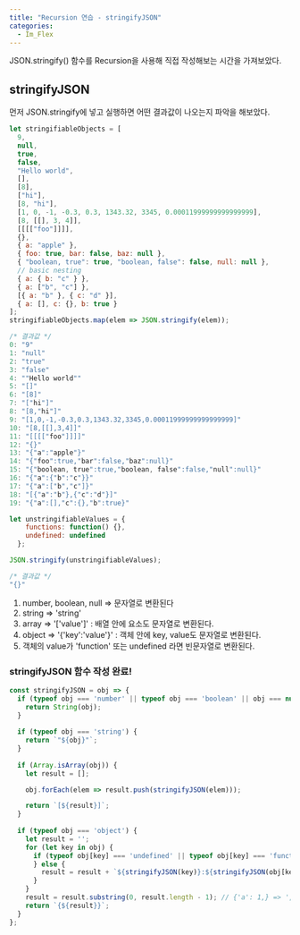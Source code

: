 ```yaml
---
title: "Recursion 연습 - stringifyJSON"
categories:
  - Im_Flex
---
```


JSON.stringify() 함수를 Recursion을 사용해 직접 작성해보는 시간을 가져보았다.

## stringifyJSON

먼저 JSON.stringify에 넣고 실행하면 어떤 결과값이 나오는지 파악을 해보았다.

```js
let stringifiableObjects = [
  9,
  null,
  true,
  false,
  "Hello world",
  [],
  [8],
  ["hi"],
  [8, "hi"],
  [1, 0, -1, -0.3, 0.3, 1343.32, 3345, 0.00011999999999999999],
  [8, [[], 3, 4]],
  [[[["foo"]]]],
  {},
  { a: "apple" },
  { foo: true, bar: false, baz: null },
  { "boolean, true": true, "boolean, false": false, null: null },
  // basic nesting
  { a: { b: "c" } },
  { a: ["b", "c"] },
  [{ a: "b" }, { c: "d" }],
  { a: [], c: {}, b: true }
];
stringifiableObjects.map(elem => JSON.stringify(elem));

/* 결과값 */
0: "9"
1: "null"
2: "true"
3: "false"
4: ""Hello world""
5: "[]"
6: "[8]"
7: "["hi"]"
8: "[8,"hi"]"
9: "[1,0,-1,-0.3,0.3,1343.32,3345,0.00011999999999999999]"
10: "[8,[[],3,4]]"
11: "[[[["foo"]]]]"
12: "{}"
13: "{"a":"apple"}"
14: "{"foo":true,"bar":false,"baz":null}"
15: "{"boolean, true":true,"boolean, false":false,"null":null}"
16: "{"a":{"b":"c"}}"
17: "{"a":["b","c"]}"
18: "[{"a":"b"},{"c":"d"}]"
19: "{"a":[],"c":{},"b":true}"
```

```js
let unstringifiableValues = {
    functions: function() {},
    undefined: undefined
  };

JSON.stringify(unstringifiableValues);

/* 결과값 */
"{}"
```

1. number, boolean, null => 문자열로 변환된다
2. string => 'string'
3. array => '['value']' : 배열 안에 요소도 문자열로 변환된다.
4. object => '{'key':'value'}' : 객체 안에 key, value도 문자열로 변환된다.
5. 객체의 value가 'function' 또는 undefined 라면 빈문자열로 변환된다.



### stringifyJSON 함수 작성 완료!

```js
const stringifyJSON = obj => {
  if (typeof obj === 'number' || typeof obj === 'boolean' || obj === null) {
    return String(obj);
  }
  
  if (typeof obj === 'string') {
    return `"${obj}"`;
  }
  
  if (Array.isArray(obj)) {
    let result = [];

    obj.forEach(elem => result.push(stringifyJSON(elem)));

    return `[${result}]`;
  }
  
  if (typeof obj === 'object') {
    let result = '';
    for (let key in obj) {
      if (typeof obj[key] === 'undefined' || typeof obj[key] === 'function') {
      } else {
        result = result + `${stringifyJSON(key)}:${stringifyJSON(obj[key])},`;
      }
    }
    result = result.substring(0, result.length - 1); // {'a': 1,} => ','는 없어야 하기 때문에!
    return `{${result}}`;
  }
};
```





